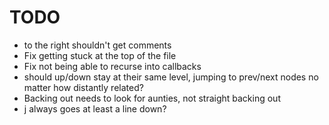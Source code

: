 # TODO

* to the right shouldn't get comments
* Fix getting stuck at the top of the file
* Fix not being able to recurse into callbacks
* should up/down stay at their same level, jumping to prev/next nodes no matter how distantly related?
* Backing out needs to look for aunties, not straight backing out
* j always goes at least a line down?
